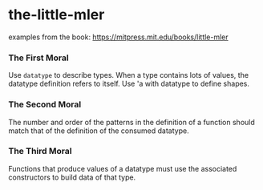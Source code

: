 # the-little-mler
examples from the book: https://mitpress.mit.edu/books/little-mler

### The First Moral
Use `datatype` to describe types. When a type contains lots of values, the
datatype definition refers to itself. Use 'a with datatype to define shapes.

### The Second Moral
The number and order of the patterns in the definition of a function should match
that of the definition of the consumed datatype.

### The Third Moral
Functions that produce values of a datatype must use the associated constructors
to build data of that type.
